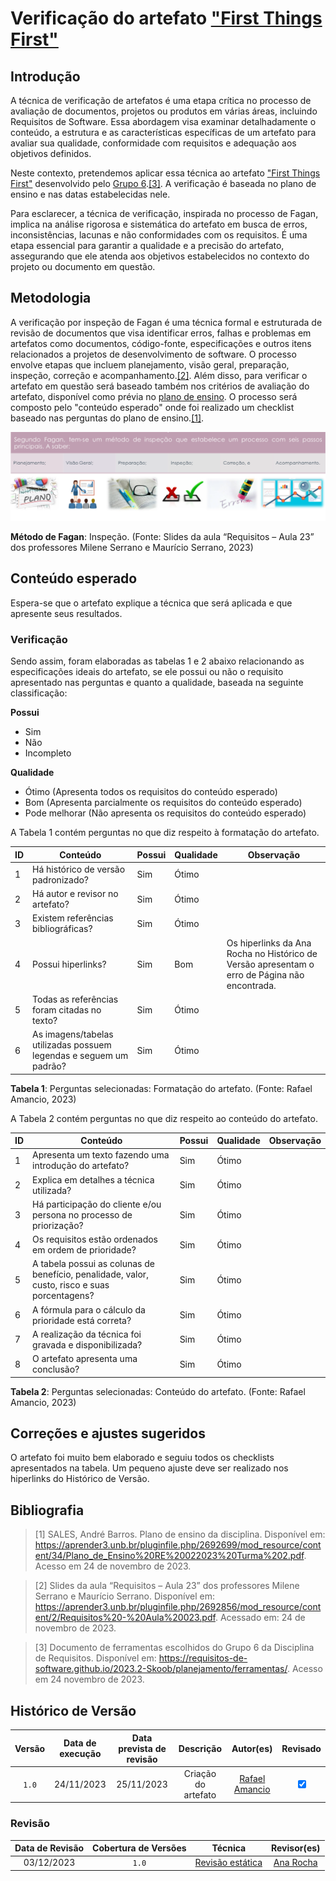 # Verificação do artefato ["First Things First"](https://requisitos-de-software.github.io/2023.2-Skoob/planejamento/first_things_first/)

## Introdução

A técnica de verificação de artefatos é uma etapa crítica no processo de avaliação de documentos, projetos ou produtos em várias áreas, incluindo Requisitos de Software. Essa abordagem visa examinar detalhadamente o conteúdo, a estrutura e as características específicas de um artefato para avaliar sua qualidade, conformidade com requisitos e adequação aos objetivos definidos.

Neste contexto, pretendemos aplicar essa técnica ao artefato ["First Things First"](https://requisitos-de-software.github.io/2023.2-Skoob/planejamento/first_things_first/) desenvolvido pelo [Grupo 6](https://requisitos-de-software.github.io/2023.2-Skoob/).<a id="a" href="#aa">[3]</a>. A verificação é baseada no plano de ensino e nas datas estabelecidas nele.

Para esclarecer, a técnica de verificação, inspirada no processo de Fagan, implica na análise rigorosa e sistemática do artefato em busca de erros, inconsistências, lacunas e não conformidades com os requisitos. É uma etapa essencial para garantir a qualidade e a precisão do artefato, assegurando que ele atenda aos objetivos estabelecidos no contexto do projeto ou documento em questão.

## Metodologia

A verificação por inspeção de Fagan é uma técnica formal e estruturada de revisão de documentos que visa identificar erros, falhas e problemas em artefatos como documentos, código-fonte, especificações e outros itens relacionados a projetos de desenvolvimento de software. O processo envolve etapas que incluem planejamento, visão geral, preparação, inspeção, correção e acompanhamento.<a id="a" href="#aa">[2]</a>. Além disso, para verificar o artefato em questão será baseado também nos critérios de avaliação do artefato, disponível como prévia no [plano de ensino](https://aprender3.unb.br/pluginfile.php/2692699/mod_resource/content/34/Plano_de_Ensino%20RE%20022023%20Turma%202.pdf).
O processo será composto pelo "conteúdo esperado" onde foi realizado um checklist baseado nas perguntas do plano de ensino.<a id="a" href="#aa">[1]</a>.

![Inspeção Fagan](../Fagan.png)

<b>Método de Fagan</b>: Inspeção. (Fonte: Slides da aula “Requisitos – Aula 23” dos professores Milene Serrano e Maurício Serrano, 2023)

## Conteúdo esperado

Espera-se que o artefato explique a técnica que será aplicada e que apresente seus resultados.

### Verificação

Sendo assim, foram elaboradas as tabelas 1 e 2 abaixo relacionando as especificações ideais do artefato, se ele possui ou não o requisito apresentado nas perguntas e quanto a qualidade, baseada na seguinte classificação:

**Possui**

- Sim
- Não
- Incompleto

**Qualidade**

- Ótimo (Apresenta todos os requisitos do conteúdo esperado)
- Bom (Apresenta parcialmente os requisitos do conteúdo esperado)
- Pode melhorar (Não apresenta os requisitos do conteúdo esperado)

A Tabela 1 contém perguntas no que diz respeito à formatação do artefato.

| ID  | Conteúdo                                                              | Possui     | Qualidade     | Observação                                |
| --- | --------------------------------------------------------------------- | ------     | ------------- | ----------------------------------------- |
| 1   | Há histórico de versão padronizado?                                   | Sim        | Ótimo         |                                           |
| 2   | Há autor e revisor no artefato?                                       | Sim        | Ótimo         |                                           |
| 3   | Existem referências bibliográficas?                                   | Sim        | Ótimo         |                                           |
| 4   | Possui hiperlinks?                                                    | Sim        | Bom           | Os hiperlinks da Ana Rocha no Histórico de Versão apresentam o erro de Página não encontrada. |
| 5   | Todas as referências foram citadas no texto?                          | Sim        | Ótimo         |                                           |
| 6   | As imagens/tabelas utilizadas possuem legendas e seguem um padrão?    | Sim        | Ótimo         |                                           |

<b>Tabela 1</b>: Perguntas selecionadas: Formatação do artefato. (Fonte: Rafael Amancio, 2023)

A Tabela 2 contém perguntas no que diz respeito ao conteúdo do artefato.

| ID  | Conteúdo                                                                                        | Possui     | Qualidade     | Observação                                             |
| --- | ----------------------------------------------------------------------------------------------- | ------     | ------------- | ------------------------------------------------------ |
| 1   | Apresenta um texto fazendo uma introdução do artefato?                                          | Sim        | Ótimo         |                                                        |
| 2   | Explica em detalhes a técnica utilizada?                                                        | Sim        | Ótimo         |                                                        |
| 3   | Há participação do cliente e/ou persona no processo de priorização?                             | Sim        | Ótimo         |                                                        |
| 4   | Os requisitos estão ordenados em ordem de prioridade?                                           | Sim        | Ótimo         |                                                        |
| 5   | A tabela possui as colunas de benefício, penalidade, valor, custo, risco e suas porcentagens?   | Sim        | Ótimo         |                                                        |
| 6   | A fórmula para o cálculo da prioridade está correta?                                            | Sim        | Ótimo         |                                                        |
| 7   | A realização da técnica foi gravada e disponibilizada?                                          | Sim        | Ótimo         |                                                        |
| 8   | O artefato apresenta uma conclusão?                                                             | Sim        | Ótimo         |                                                        |


<b>Tabela 2</b>: Perguntas selecionadas: Conteúdo do artefato. (Fonte: Rafael Amancio, 2023)

## Correções e ajustes sugeridos

O artefato foi muito bem elaborado e seguiu todos os checklists apresentados na tabela. Um pequeno ajuste deve ser realizado nos hiperlinks do Histórico de Versão.

## Bibliografia

> [1] SALES, André Barros. Plano de ensino da disciplina. Disponível em: https://aprender3.unb.br/pluginfile.php/2692699/mod_resource/content/34/Plano_de_Ensino%20RE%20022023%20Turma%202.pdf. Acesso em 24 de novembro de 2023.

> [2] Slides da aula “Requisitos – Aula 23” dos professores Milene Serrano e Maurício Serrano. Disponível em: https://aprender3.unb.br/pluginfile.php/2692856/mod_resource/content/2/Requisitos%20-%20Aula%20023.pdf. Acessado em: 24 de novembro de 2023.

> [3] Documento de ferramentas escolhidos do Grupo 6 da Disciplina de Requisitos. Disponível em: <https://requisitos-de-software.github.io/2023.2-Skoob/planejamento/ferramentas/>. Acesso em 24 novembro de 2023.

## Histórico de Versão

| Versão | Data de execução | Data prevista de revisão |      Descrição      |                  Autor(es)                  | Revisado |
| :----: | :--------------: | :----------------------: | :-----------------: | :-----------------------------------------: | :------: |
| `1.0`  |    24/11/2023    |        25/11/2023        | Criação do artefato | [Rafael Amancio](https://github.com/Rafael-gc) | <input type="checkbox" enabled checked />  |

### Revisão 

| Data de Revisão | Cobertura de Versões | Técnica |                  Revisor(es)                   |
| :-------------: | :------------------: | :-----: | :--------------------------------------------: |
|   03/12/2023    |        `1.0`         |   [Revisão estática](https://requisitos-de-software.github.io/2023.2-Skoob/verificacao/revisoes/)    | [Ana Rocha](https://github.com/anaaroch) |
